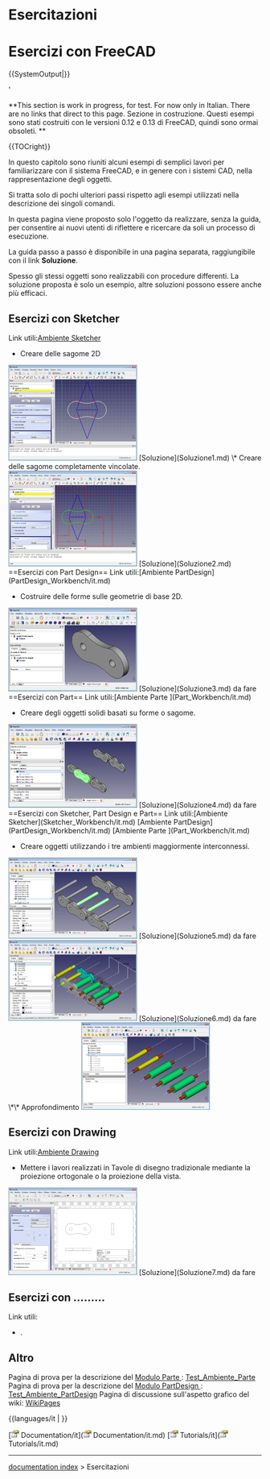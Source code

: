 # Esercitazioni
# Esercizi con FreeCAD 


{{SystemOutput|<Output text>}}

\'


**This section is work in progress, for test. For now only in Italian.
There are no links that direct to this page.
Sezione in costruzione.
Questi esempi sono stati costruiti con le versioni 0.12 e 0.13 di FreeCAD, quindi sono ormai obsoleti. **


{{TOCright}}

In questo capitolo sono riuniti alcuni esempi di semplici lavori per familiarizzare con il sistema FreeCAD, e in genere con i sistemi CAD, nella rappresentazione degli oggetti.

Si tratta solo di pochi ulteriori passi rispetto agli esempi utilizzati nella descrizione dei singoli comandi.

In questa pagina viene proposto solo l\'oggetto da realizzare, senza la guida, per consentire ai nuovi utenti di riflettere e ricercare da soli un processo di esecuzione.

La guida passo a passo è disponibile in una pagina separata, raggiungibile con il link **Soluzione**.

Spesso gli stessi oggetti sono realizzabili con procedure differenti. La soluzione proposta è solo un esempio, altre soluzioni possono essere anche più efficaci.

## Esercizi con Sketcher 

Link utili:[Ambiente Sketcher](Sketcher_Workbench/it.md)

-   Creare delle sagome 2D

<img alt="Maglia Non Vincolata" src=images/MagliaNonVincolata.png  style="width:256px;">
[Soluzione](Soluzione1.md)
\* Creare delle sagome completamente vincolate. <img alt="Maglia Vincolata" src=images/MagliaVincolata.png  style="width:256px;">
[Soluzione](Soluzione2.md)
==Esercizi con Part Design== Link utili:[Ambiente PartDesign](PartDesign_Workbench/it.md)

-   Costruire delle forme sulle geometrie di base 2D.

<img alt="Maglia Forata" src=images/MagliaForata.png  style="width:256px;">
[Soluzione](Soluzione3.md) da fare
==Esercizi con Part== Link utili:[Ambiente Parte ](Part_Workbench/it.md)

-   Creare degli oggetti solidi basati su forme o sagome.

<img alt="MaglieCatena" src=images/MaglieCatena.png  style="width:256px;">
[Soluzione](Soluzione4.md) da fare
==Esercizi con Sketcher, Part Design e Part== Link utili:[Ambiente Sketcher](Sketcher_Workbench/it.md) [Ambiente PartDesign](PartDesign_Workbench/it.md) [Ambiente Parte ](Part_Workbench/it.md)

-   Creare oggetti utilizzando i tre ambienti maggiormente interconnessi.

<img alt="CatenaConPerni" src=images/CatenaConPerni.png  style="width:256px;">
[Soluzione](Soluzione5.md) da fare
<img alt="CatenaMontata" src=images/CatenaMontata.png  style="width:256px;">
[Soluzione](Soluzione6.md) da fare
\*\* Approfondimento <img alt="Gruppo" src=images/Gruppo.png  style="width:256px;">

## Esercizi con Drawing 

Link utili:[Ambiente Drawing](Drawing_Workbench/it.md)

-   Mettere i lavori realizzati in Tavole di disegno tradizionale mediante la proiezione ortogonale o la proiezione della vista.

<img alt="ProiezioniMaglia" src=images/ProiezioniMaglia.png  style="width:256px;">
[Soluzione](Soluzione7.md) da fare

## Esercizi con \...\...\... 

Link utili:

-   .

## Altro

Pagina di prova per la descrizione del [Modulo Parte ](Part_Workbench/it.md): [Test\_Ambiente\_Parte](Test_Ambiente_Parte.md)
Pagina di prova per la descrizione del [Modulo PartDesign ](PartDesign_Workbench/it.md): [Test\_Ambiente\_PartDesign](Test_Ambiente_PartDesign.md)
Pagina di discussione sull\'aspetto grafico del wiki: [WikiPages](WikiPages.md)


{{languages/it |  }}

[<img src="images/Property.png" style="width:16px"> Documentation/it](<img src="images/Property.png" style="width:16px"> Documentation/it.md) [<img src="images/Property.png" style="width:16px"> Tutorials/it](<img src="images/Property.png" style="width:16px"> Tutorials/it.md)

---
[documentation index](../README.md) > Esercitazioni
